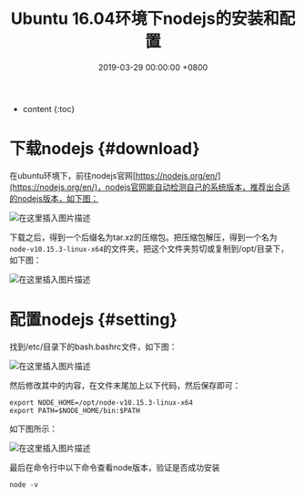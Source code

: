 ﻿---
layout: post
title:  Ubuntu 16.04环境下nodejs的安装和配置
date:   2019-03-29 00:00:00 +0800
categories: Server-服务器相关
---

* content
{:toc}




# 下载nodejs  {#download}
在ubuntu环境下，前往nodejs官网[https://nodejs.org/en/](https://nodejs.org/en/)，nodejs官网能自动检测自己的系统版本，推荐出合适的nodejs版本，如下图：

![在这里插入图片描述](https://raw.githubusercontent.com/watchcat2k/watchcat2k.github.io/master/styles/images/blogImage/2019-03/2019-03-29-4.png)

下载之后，得到一个后缀名为tar.xz的压缩包。把压缩包解压，得到一个名为`node-v10.15.3-linux-x64`的文件夹，把这个文件夹剪切或复制到/opt/目录下，如下图：

![在这里插入图片描述](https://raw.githubusercontent.com/watchcat2k/watchcat2k.github.io/master/styles/images/blogImage/2019-03/2019-03-29-5.png)

# 配置nodejs  {#setting}
找到/etc/目录下的bash.bashrc文件，如下图：

![在这里插入图片描述](https://raw.githubusercontent.com/watchcat2k/watchcat2k.github.io/master/styles/images/blogImage/2019-03/2019-03-29-6.png)

然后修改其中的内容，在文件末尾加上以下代码，然后保存即可：
```
export NODE_HOME=/opt/node-v10.15.3-linux-x64
export PATH=$NODE_HOME/bin:$PATH
```
如下图所示：

![在这里插入图片描述](https://raw.githubusercontent.com/watchcat2k/watchcat2k.github.io/master/styles/images/blogImage/2019-03/2019-03-29-7.png)

最后在命令行中以下命令查看node版本，验证是否成功安装
```
node -v
```


